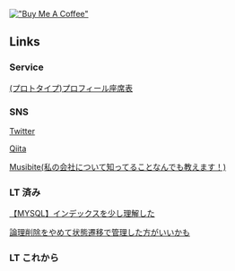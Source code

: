 <!--
**higaki-takanori/higaki-takanori** is a ✨ _special_ ✨ repository because its `README.md` (this file) appears on your GitHub profile.

Here are some ideas to get you started:

- 🔭 I’m currently working on ...
- 🌱 I’m currently learning ...
- 👯 I’m looking to collaborate on ...
- 🤔 I’m looking for help with ...
- 💬 Ask me about ...
- 📫 How to reach me: ...
- 😄 Pronouns: ...
- ⚡ Fun fact: ...
-->

[!["Buy Me A Coffee"](https://www.buymeacoffee.com/assets/img/custom_images/orange_img.png)](https://www.buymeacoffee.com/higaki)

## Links

### Service

[(プロトタイプ)プロフィール座席表](https://profile-seat-bsoz5mv38-higaki-takanori.vercel.app/)

<!-- 
### 運営中の勉強会
[エンジニアの輪 at 福岡](https://musubite-job.com/recruitments/pn6i3p)
 -->
 
### SNS
[Twitter](https://twitter.com/higaki_program)

[Qiita](https://qiita.com/higaki-takanori)

[Musibite(私の会社について知ってることなんでも教えます！)](https://musubite-job.com/recruitments/pn6i3p)

### LT 済み
[【MYSQL】インデックスを少し理解した](https://higaki-takanori.github.io/indexLT/)

<!-- [論理削除をやめて状態遷移で管理した方がいいかも](https://higaki-takanori.github.io/softDeleteLT/) -->
[論理削除をやめて状態遷移で管理した方がいいかも](https://www.docswell.com/s/higaki-takanori/K6YYG4-2023-03-18-200704/16)

### LT これから 

<!-- 
### Career
[Career]() 
-->
